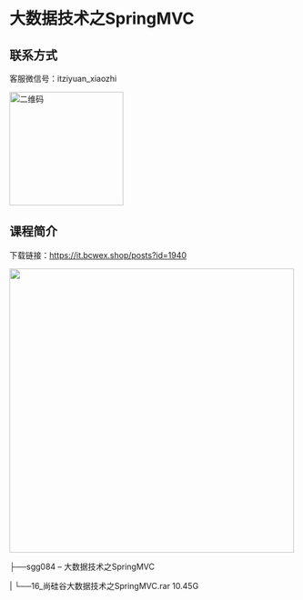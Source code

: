 # 大数据技术之SpringMVC

## 联系方式

客服微信号：itziyuan_xiaozhi

<img src="https://ziyuanyun.oss-cn-guangzhou.aliyuncs.com/common/20240614073449/666b82192834a.jpg" width="200" height="200" alt="二维码">

## 课程简介

下载链接：https://it.bcwex.shop/posts?id=1940

<img src="https://ziyuanyun.oss-cn-guangzhou.aliyuncs.com/yun/20240515183610/6644901a17178.jpg" width="500" alt="">

  ├──sgg084 &#8211; 大数据技术之SpringMVC

 | └──16_尚硅谷大数据技术之SpringMVC.rar 10.45G

  